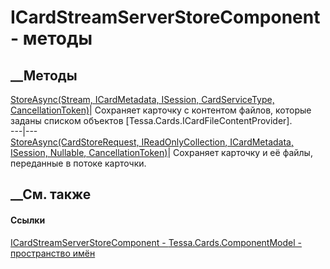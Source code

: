 # ICardStreamServerStoreComponent - методы
##  __Методы
[StoreAsync(Stream, ICardMetadata, ISession, CardServiceType,
CancellationToken)](M_Tessa_Cards_ComponentModel_ICardStreamServerStoreComponent_StoreAsync.htm)|
Сохраняет карточку с контентом файлов, которые заданы списком объектов
[Tessa.Cards.ICardFileContentProvider].  
---|---  
[StoreAsync(CardStoreRequest, IReadOnlyCollection<ICardFileContentProvider>,
ICardMetadata, ISession, Nullable<Guid>,
CancellationToken)](M_Tessa_Cards_ComponentModel_ICardStreamServerStoreComponent_StoreAsync_1.htm)|
Сохраняет карточку и её файлы, переданные в потоке карточки.  
##  __См. также
#### Ссылки
[ICardStreamServerStoreComponent -
](T_Tessa_Cards_ComponentModel_ICardStreamServerStoreComponent.htm)
[Tessa.Cards.ComponentModel - пространство
имён](N_Tessa_Cards_ComponentModel.htm)
